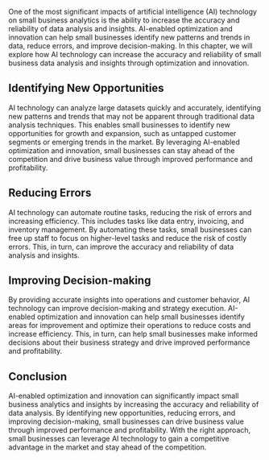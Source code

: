 

One of the most significant impacts of artificial intelligence (AI) technology on small business analytics is the ability to increase the accuracy and reliability of data analysis and insights. AI-enabled optimization and innovation can help small businesses identify new patterns and trends in data, reduce errors, and improve decision-making. In this chapter, we will explore how AI technology can increase the accuracy and reliability of small business data analysis and insights through optimization and innovation.

Identifying New Opportunities
-----------------------------

AI technology can analyze large datasets quickly and accurately, identifying new patterns and trends that may not be apparent through traditional data analysis techniques. This enables small businesses to identify new opportunities for growth and expansion, such as untapped customer segments or emerging trends in the market. By leveraging AI-enabled optimization and innovation, small businesses can stay ahead of the competition and drive business value through improved performance and profitability.

Reducing Errors
---------------

AI technology can automate routine tasks, reducing the risk of errors and increasing efficiency. This includes tasks like data entry, invoicing, and inventory management. By automating these tasks, small businesses can free up staff to focus on higher-level tasks and reduce the risk of costly errors. This, in turn, can improve the accuracy and reliability of data analysis and insights.

Improving Decision-making
-------------------------

By providing accurate insights into operations and customer behavior, AI technology can improve decision-making and strategy execution. AI-enabled optimization and innovation can help small businesses identify areas for improvement and optimize their operations to reduce costs and increase efficiency. This, in turn, can help small businesses make informed decisions about their business strategy and drive improved performance and profitability.

Conclusion
----------

AI-enabled optimization and innovation can significantly impact small business analytics and insights by increasing the accuracy and reliability of data analysis. By identifying new opportunities, reducing errors, and improving decision-making, small businesses can drive business value through improved performance and profitability. With the right approach, small businesses can leverage AI technology to gain a competitive advantage in the market and stay ahead of the competition.
